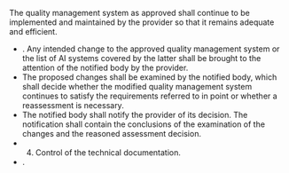 The quality management system as approved shall continue to be implemented and maintained by the provider so that  it  remains  adequate  and  efficient.
- . Any intended change to the approved quality management system or the list of AI systems covered by the latter shall be  brought  to  the  attention  of  the  notified  body  by  the  provider.
- The  proposed  changes  shall  be  examined  by  the  notified  body,  which  shall  decide  whether  the  modified  quality management  system  continues  to  satisfy  the  requirements  referred  to  in  point    or  whether  a  reassessment  is necessary.
- The  notified  body  shall  notify  the  provider  of  its  decision.  The  notification  shall  contain  the  conclusions  of  the examination of  the  changes and  the  reasoned  assessment  decision.
- 4. Control  of  the  technical  documentation.
- . 
